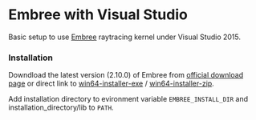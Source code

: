 # Embree with Visual Studio
Basic setup to use [Embree](https://embree.github.io/) raytracing kernel under Visual Studio 2015.
### Installation

Downdload the latest version (2.10.0) of Embree from [official download page](http://embree.github.io/downloads.html) or direct link to [win64-installer-exe](https://github.com/embree/embree/releases/download/v2.10.0/embree-2.10.0.x64.exe) / [win64-installer-zip](https://github.com/embree/embree/releases/download/v2.10.0/embree-2.10.0.x64.windows.zip).

Add installation directory to evironment variable `EMBREE_INSTALL_DIR` and installation_directory/lib to `PATH`.
